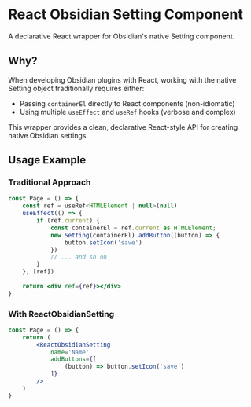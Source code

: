 # React Obsidian Setting Component

A declarative React wrapper for Obsidian's native Setting component.

## Why?

When developing Obsidian plugins with React, working with the native Setting object traditionally requires either:
- Passing `containerEl` directly to React components (non-idiomatic)
- Using multiple `useEffect` and `useRef` hooks (verbose and complex)

This wrapper provides a clean, declarative React-style API for creating native Obsidian settings.

## Usage Example

### Traditional Approach
```jsx
const Page = () => {
    const ref = useRef<HTMLElement | null>(null)
    useEffect(() => {
        if (ref.current) {
            const containerEl = ref.current as HTMLElement;
            new Setting(containerEl).addButton((button) => {
                button.setIcon('save')
            })
            // ... and so on
        }
    }, [ref])
    
    return <div ref={ref}></div>
}
```

### With ReactObsidianSetting

```jsx
const Page = () => {
    return (
        <ReactObsidianSetting
            name='Name'
            addButtons={[
                (button) => button.setIcon('save')
            ]}
        />
    )
}
```
